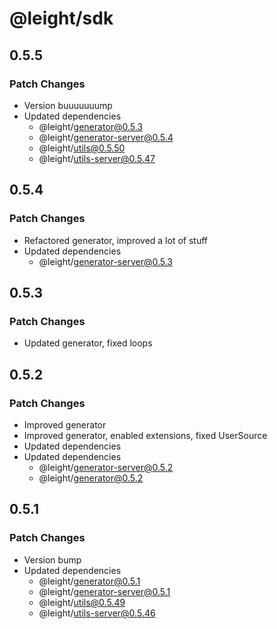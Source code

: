 # @leight/sdk

## 0.5.5

### Patch Changes

- Version buuuuuuump
- Updated dependencies
    - @leight/generator@0.5.3
    - @leight/generator-server@0.5.4
    - @leight/utils@0.5.50
    - @leight/utils-server@0.5.47

## 0.5.4

### Patch Changes

- Refactored generator, improved a lot of stuff
- Updated dependencies
    - @leight/generator-server@0.5.3

## 0.5.3

### Patch Changes

- Updated generator, fixed loops

## 0.5.2

### Patch Changes

- Improved generator
- Improved generator, enabled extensions, fixed UserSource
- Updated dependencies
- Updated dependencies
    - @leight/generator-server@0.5.2
    - @leight/generator@0.5.2

## 0.5.1

### Patch Changes

- Version bump
- Updated dependencies
    - @leight/generator@0.5.1
    - @leight/generator-server@0.5.1
    - @leight/utils@0.5.49
    - @leight/utils-server@0.5.46
